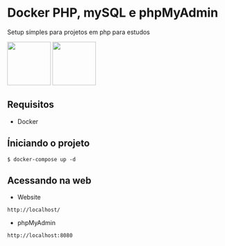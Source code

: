# Docker PHP, mySQL e phpMyAdmin

Setup símples para projetos em php para estudos

<div>
    <img src="https://upload.wikimedia.org/wikipedia/commons/thumb/2/27/PHP-logo.svg/1200px-PHP-logo.svg.png" width="100">
    <img src="https://www.vectorlogo.zone/logos/mysql/mysql-official.svg" width="100">
</div>


## Requisitos

- Docker



## Íniciando o projeto

```
$ docker-compose up -d
```



## Acessando na web

- Website
```
http://localhost/
```

- phpMyAdmin
```
http://localhost:8080
```

